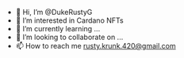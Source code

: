 - 👋 Hi, I’m @DukeRustyG
- 👀 I’m interested in Cardano NFTs
- 🌱 I’m currently learning ...
- 💞️ I’m looking to collaborate on ...
- 📫 How to reach me rusty.krunk.420@gmail.com

<!---
DukeRustyG/DukeRustyG is a ✨ special ✨ repository because its `README.md` (this file) appears on your GitHub profile.
You can click the Preview link to take a look at your changes.
--->
